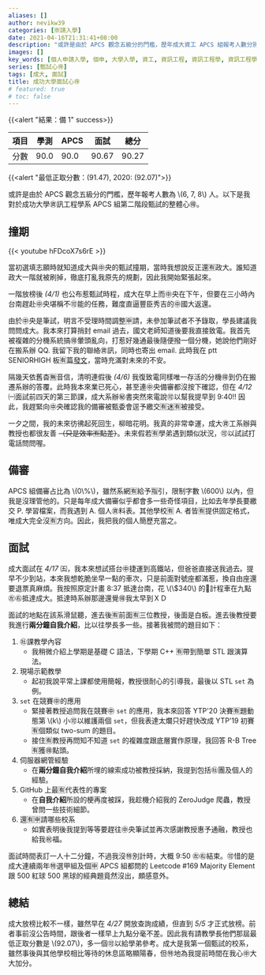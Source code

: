 ```yaml
---
aliases: []
author: nevikw39
categories: [🈸請入學]
date: 2021-04-16T21:31:41+08:00
description: "或許是由於 APCS 觀念五級分的門檻，歷年成大資工 APCS 組報考人數分別為 6, 7, 8 人。以下是我對於成功大學資訊工程學系 APCS 組第二階段甄試、面試的心得分享。"
images: []
key_words: [個人申請入學, 個申, 大學入學, 資工, 資訊工程, 資訊工程學, 資訊工程學系, 資工系, 一階, 二階, 備審, 審查資料, 甄試, 撞期, APCS]
series: [甄試心🉐]
tags: [成大, 面試]
title: 成功大學面試心🉐
# featured: true
# toc: false
---
```


{{<alert "結果：備 1" success>}}

| 項目 | 學測   | APCS | 面試    | 總分    |
|----|------|------|-------|-------|
| 分數 | 90.0 | 90.0 | 90.67 | 90.27 |

{{<alert "最低正取分數：\(91.47\), 2020: \(92.07\)">}}

或許是由於 APCS 觀念五級分的門檻，歷年報考人數為 \\(6, 7, 8\\) 人。以下是我對於成功大學㊮訊工程學系 APCS 組第二階段甄試的整體心🉐。

## 撞期

{{< youtube hFDcoX7s6rE >}}

當初選填志願時就知道成大與㊥央的甄試撞期，當時我想說反正還🈶️政大。誰知道政大一階就被刷掉，徹底打亂我原先的規劃，因此我開始緊張起來。

一階放榜後 _(4/1)_ 也公布惹甄試時程，成大在早上而㊥央在下午，但要在三小時內台南趕赴㊥央堪稱不🉑️能的任務，難度直逼豐臣秀吉的㊥國大返還。

由於㊥央是筆試，明言不受理時間調整🈸請，未參加筆試者不予錄取，學長建議我問問成大。我本來打算捎封 email 過去，國文老師知道後要我直接致電。我首先被複雜的分機系統搞🉐暈頭亂向，打惹好幾通最後隨便撥一個分機，她說他們剛好在搬系辦 QQ. 我留下我的聯絡㊮訊，同時也寄出 email. 此時我在 ptt SENIORHIGH 板🈶️篇[發文](https://www.ptt.cc/bbs/SENIORHIGH/M.1617280907.A.BCE.html)，當時充滿對未來的不安。

隔幾天依舊杳🈚️音信，清明連假後 _(4/6)_ 我復致電同樣唯一存活的分機🉐到仍在搬遷系辦的答覆。此時我本來業已死心，甚至連㊥央備審都沒按下確認，但在 _4/12_ ㈠面試前四天的第三節課，成大系辦㊙️書突然來電說🉑️以幫我提早到 9:40!! 因此，我趕緊向㊥央確認我的備審被甄委會逕予繳交🈶️迷🈶️被接受。

一夕之間，我的未來彷彿起死回生，柳暗花明。我真的非常幸運，成大㊮工系辦與教授也都很友善 ~~（只是效率🈶️點差）~~。未來假若🈶️學弟遇到類似狀況，🉑️以試試打電話問問喔。

## 備審

APCS 組備審占比為 \\(0\\%\\)，雖然系網🈶️給予🈯️引，限制字數 \\(600\\) 以內，但我是沒理管他的。只是每年成大備審似乎都會多一些奇怪項目，比如去年學長要繳交 P. 學習檔案，而我遇到 A. 個人㊮料表。其他學校🈶 A. 者皆🈶提供固定格式，唯成大完全沒🈶方向。因此，我把我的個人簡歷充當之。

## 面試

成大面試在 _4/17_ ㈤，我本來想試搭台㊥捷運到高鐵站，但爸爸直接送我過去。提早不少到站，本來我想乾脆坐早一點的車次，只是前面對號座都滿惹，換自由座還要退票真麻煩。我按照原定計畫 8:37 抵達台南，花 \\(\\$340\\) 的🚕計程車在九點㊧㊨抵達成大。抵達時系辦那邊還覺🉐我太早到ＸＤ

面試的地點在該系滑鼠聽，進去後🈶前面🈶️三位教授，後面是白板。進去後教授要我進行**兩分鐘自我介紹**，比以往學長多一些。接著我被問的題目如下：

1. ㊓課教學內容
    - 我稍微介紹上學期是基礎 C 語法，下學期 C++ 🈶帶到簡單 STL 跟演算法。
2. 現場示範教學
    - 起初我說平常上課都使用簡報，教授很耐心的引導我，最後以 STL `set` 為例。
3. `set` 在競賽㊥的應用
    - 緊接著教授追問我在競賽㊥ `set` 的應用，我本來回答 YTP'20 決賽🈶題動態第 \\(k\\) 小🉑️以維護兩個 `set`，但我表達太爛只好趕快改成 YTP'19 初賽🈶個類似 two-sum 的題目。
    - 接住🈶教授再問知不知道 `set` 的複雜度跟底層實作原理，我回答 R-B Tree 🈶獲🉐點頭。
4. 伺服器網管經驗
    - 在**兩分鐘自我介紹**所埋的線索成功被教授採納，我提到包括㊓團及個人的經驗。
5. GitHub 上最🈶代表性的專案
    - 在**自我介紹**所設的梗再度被踩，我趁機介紹我的 ZeroJudge 爬蟲，教授曾問一些技術細節。
6. 還🈶🈸請哪些校系
    - 如實表明後我提到等等要趕往㊥央筆試並再次感謝教授惠予通融，教授也給我㊗️福。

面試時間表訂一人十二分鐘，不過我沒㊕別計時，大概 9:50 ㊧㊨結束。🉑️惜的是成大連續兩年㊕選甲組及個🈸️ APCS 組都問的 Leetcode #169 Majority Element 跟 500 紅球 500 黑球的經典題竟然沒出，頗感意外。

## 總結

成大放榜比較不一樣，雖然早在 _4/27_ 開放查詢成績，但直到 _5/5_ 才正式放榜。前者事前沒公告時間，跟後者一樣早上九點分毫不差。因此我有請教學長他們那屆最低正取分數是 \\(92.07\\)，多一個🉑️以給學弟參考。成大是我第一個甄試的校系，雖然事後與其他學校相比等待的休息區略顯陽春，但㊕地為我提前時間在我心㊥大大加分。
